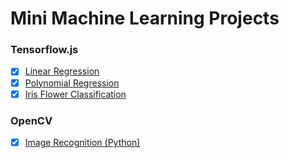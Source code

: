 # Mini Machine Learning Projects

### Tensorflow.js

- [x] [Linear Regression](https://adityathebe.github.io/ml/linear-regression/)
- [x] [Polynomial Regression](https://adityathebe.github.io/ml/polynomial-regression/)
- [x] [Iris Flower Classification](https://adityathebe.github.io/ml/iris/)

### OpenCV
- [x] [Image Recognition (Python)](https://github.com/adityathebe/ml/tree/master/face-recognition-opencv)